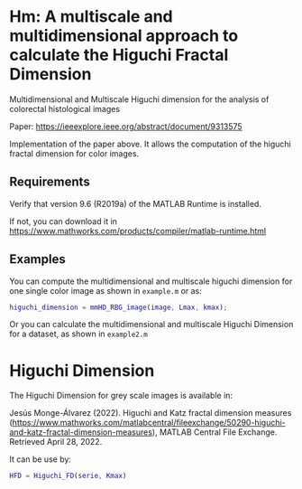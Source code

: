 # Hm: A multiscale and multidimensional approach to calculate the Higuchi Fractal Dimension
Multidimensional and Multiscale Higuchi dimension for the analysis of colorectal histological images

Paper: https://ieeexplore.ieee.org/abstract/document/9313575

Implementation of the paper above. It allows the computation of the higuchi fractal dimension for color images.

## Requirements
Verify that version 9.6 (R2019a) of the MATLAB Runtime is installed.   

If not, you can download it in https://www.mathworks.com/products/compiler/matlab-runtime.html


## Examples

You can compute the multidimensional and multiscale higuchi dimension for one single color image as shown in ```example.m``` or as:

``` matlab
higuchi_dimension = mmHD_RBG_image(image, Lmax, kmax); 
```

Or you can calculate the multidimensional and multiscale Higuchi Dimension for a dataset, as shown in ```example2.m```

# Higuchi Dimension
The Higuchi Dimension for grey scale images is available in:

Jesús Monge-Álvarez (2022). Higuchi and Katz fractal dimension measures (https://www.mathworks.com/matlabcentral/fileexchange/50290-higuchi-and-katz-fractal-dimension-measures), MATLAB Central File Exchange. Retrieved April 28, 2022.

It can be use by:

```matlab
HFD = Higuchi_FD(serie, Kmax) 
```
